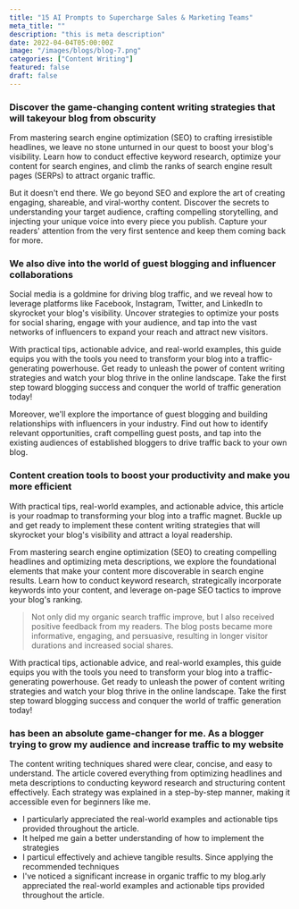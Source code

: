 ```yaml
---
title: "15 AI Prompts to Supercharge Sales & Marketing Teams"
meta_title: ""
description: "this is meta description"
date: 2022-04-04T05:00:00Z
image: "/images/blogs/blog-7.png"
categories: ["Content Writing"]
featured: false
draft: false
---
```


### Discover the game-changing content writing strategies that will takeyour blog from obscurity

From mastering search engine optimization (SEO) to crafting irresistible headlines, we leave no stone unturned in our quest to boost your blog's visibility. Learn how to conduct effective keyword research, optimize your content for search engines, and climb the ranks of search engine result pages (SERPs) to attract organic traffic.

But it doesn't end there. We go beyond SEO and explore the art of creating engaging, shareable, and viral-worthy content. Discover the secrets to understanding your target audience, crafting compelling storytelling, and injecting your unique voice into every piece you publish. Capture your readers' attention from the very first sentence and keep them coming back for more.

### We also dive into the world of guest blogging and influencer collaborations

Social media is a goldmine for driving blog traffic, and we reveal how to leverage platforms like Facebook, Instagram, Twitter, and LinkedIn to skyrocket your blog's visibility. Uncover strategies to optimize your posts for social sharing, engage with your audience, and tap into the vast networks of influencers to expand your reach and attract new visitors.

With practical tips, actionable advice, and real-world examples, this guide equips you with the tools you need to transform your blog into a traffic-generating powerhouse. Get ready to unleash the power of content writing strategies and watch your blog thrive in the online landscape. Take the first step toward blogging success and conquer the world of traffic generation today!

Moreover, we'll explore the importance of guest blogging and building relationships with influencers in your industry. Find out how to identify relevant opportunities, craft compelling guest posts, and tap into the existing audiences of established bloggers to drive traffic back to your own blog.

### Content creation tools to boost your productivity and make you more efficient

With practical tips, real-world examples, and actionable advice, this article is your roadmap to transforming your blog into a traffic magnet. Buckle up and get ready to implement these content writing strategies that will skyrocket your blog's visibility and attract a loyal readership.

From mastering search engine optimization (SEO) to creating compelling headlines and optimizing meta descriptions, we explore the foundational elements that make your content more discoverable in search engine results. Learn how to conduct keyword research, strategically incorporate keywords into your content, and leverage on-page SEO tactics to improve your blog's ranking.

> Not only did my organic search traffic improve, but I also received positive feedback from my readers. The blog posts became more informative, engaging, and persuasive, resulting in longer visitor durations and increased social shares.

With practical tips, actionable advice, and real-world examples, this guide equips you with the tools you need to transform your blog into a traffic-generating powerhouse. Get ready to unleash the power of content writing strategies and watch your blog thrive in the online landscape. Take the first step toward blogging success and conquer the world of traffic generation today!

### has been an absolute game-changer for me. As a blogger trying to grow my audience and increase traffic to my website

The content writing techniques shared were clear, concise, and easy to understand. The article covered everything from optimizing headlines and meta descriptions to conducting keyword research and structuring content effectively. Each strategy was explained in a step-by-step manner, making it accessible even for beginners like me.

- I particularly appreciated the real-world examples and actionable tips provided throughout the article.
- It helped me gain a better understanding of how to implement the strategies
- I particul effectively and achieve tangible results. Since applying the recommended techniques
- I've noticed a significant increase in organic traffic to my blog.arly appreciated the real-world examples and actionable tips provided throughout the article.
